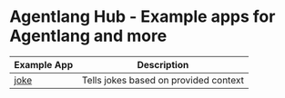 # Agentlang Hub - Example apps for Agentlang and more

| Example App        | Description |
|--------------------|-------------|
| [joke](../../joke) | Tells jokes based on provided context |

